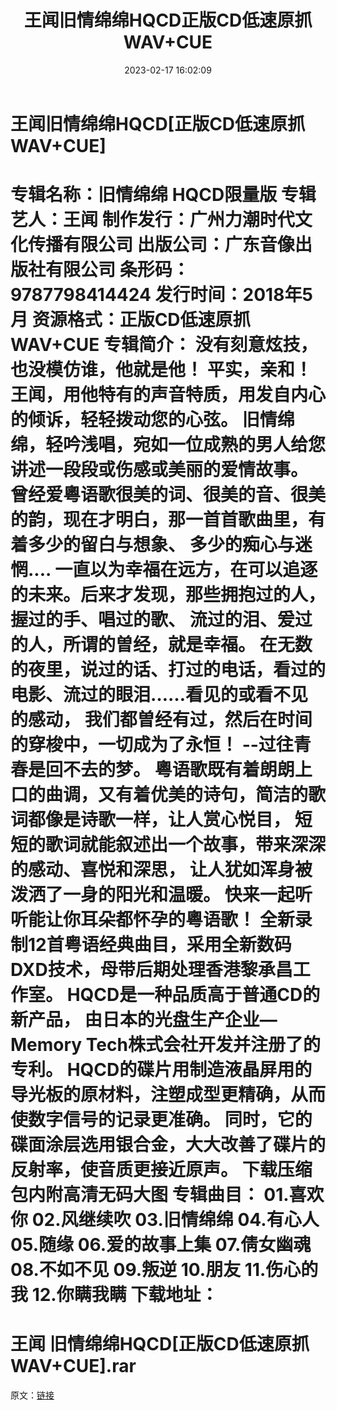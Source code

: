 ﻿---
title: 王闻旧情绵绵HQCD正版CD低速原抓WAV+CUE
date: 2023-02-17 16:02:09
categories: WAV车载音乐、镜像
tags: 华语中文
---
# 王闻旧情绵绵HQCD[正版CD低速原抓WAV+CUE]

专辑名称：旧情绵绵 HQCD限量版
专辑艺人：王闻
制作发行：广州力潮时代文化传播有限公司
出版公司：广东音像出版社有限公司
条形码：9787798414424
发行时间：2018年5月
资源格式：正版CD低速原抓WAV+CUE
专辑简介：
没有刻意炫技，也没模仿谁，他就是他！
平实，亲和！
王闻，用他特有的声音特质，用发自内心的倾诉，轻轻拨动您的心弦。
旧情绵绵，轻吟浅唱，宛如一位成熟的男人给您讲述一段段或伤感或美丽的爱情故事。
曾经爱粵语歌很美的词、很美的音、很美的韵，现在才明白，那一首首歌曲里，有着多少的留白与想象、
多少的痴心与迷惘....
一直以为幸福在远方，在可以追逐的未来。后来才发现，那些拥抱过的人，握过的手、唱过的歌、
流过的泪、爰过的人，所谓的曽经，就是幸福。
在无数的夜里，说过的话、打过的电话，看过的电影、流过的眼泪……看见的或看不见的感动，
我们都曽经有过，然后在时间的穿梭中，一切成为了永恒！
--过往青春是回不去的梦。
粵语歌既有着朗朗上口的曲调，又有着优美的诗句，简洁的歌词都像是诗歌一样，让人赏心悦目，
短短的歌词就能叙述出一个故事，带来深深的感动、喜悦和深思，
让人犹如浑身被泼洒了一身的阳光和温暖。
快来一起听听能让你耳朵都怀孕的粵语歌！
全新录制12首粤语经典曲目，采用全新数码DXD技术，母带后期处理香港黎承昌工作室。
HQCD是一种品质高于普通CD的新产品，
由日本的光盘生产企业—Memory Tech株式会社开发并注册了的专利。
HQCD的碟片用制造液晶屏用的导光板的原材料，注塑成型更精确，从而使数字信号的记录更准确。
同时，它的碟面涂层选用银合金，大大改善了碟片的反射率，使音质更接近原声。
下载压缩包内附高清无码大图
专辑曲目：
01.喜欢你
02.风继续吹
03.旧情绵绵
04.有心人
05.随缘
06.爱的故事上集
07.倩女幽魂
08.不如不见
09.叛逆
10.朋友
11.伤心的我
12.你瞒我瞒
下载地址：
==============================
王闻
旧情绵绵HQCD[正版CD低速原抓WAV+CUE].rar
==============================
原文：[链接](https://blog.sina.com.cn/s/blog_1647c7e76010310ts.html)